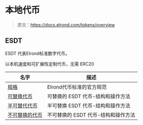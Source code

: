 # 本地代币

> 原文：<https://docs.elrond.com/tokens/overview>

 ## ESDT

ESDT 代表Elrond标准数字代币。

以本机速度和可扩展性定制代币，无需 ERC20

| 名字 | 描述 |
| --- | --- |
| [规格](https://github.com/ElrondNetwork/elrond-specs/blob/main/ESDT-specs.md) | Elrond代币标准的官方规范 |
| [可替换代币](/tokens/esdt-tokens) | 可替换的 ESDT 代币-结构和操作方法 |
| [半可替代代币](/tokens/nft-tokens) | 半可替换 ESDT 代币-结构和操作方法 |
| [不可替换的代币](/tokens/nft-tokens) | 不可替换的 ESDT 代币-结构和操作方法 |